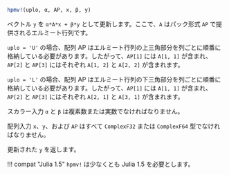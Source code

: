 ```julia
hpmv!(uplo, α, AP, x, β, y)
```

ベクトル `y` を `α*A*x + β*y` として更新します。ここで、`A` はパック形式 `AP` で提供されるエルミート行列です。

`uplo = 'U'` の場合、配列 AP はエルミート行列の上三角部分を列ごとに順番に格納している必要があります。したがって、`AP[1]` には `A[1, 1]` が含まれ、`AP[2]` と `AP[3]` にはそれぞれ `A[1, 2]` と `A[2, 2]` が含まれます。

`uplo = 'L'` の場合、配列 AP はエルミート行列の下三角部分を列ごとに順番に格納している必要があります。したがって、`AP[1]` には `A[1, 1]` が含まれ、`AP[2]` と `AP[3]` にはそれぞれ `A[2, 1]` と `A[3, 1]` が含まれます。

スカラー入力 `α` と `β` は複素数または実数でなければなりません。

配列入力 `x`、`y`、および `AP` はすべて `ComplexF32` または `ComplexF64` 型でなければなりません。

更新された `y` を返します。

!!! compat "Julia 1.5"
    `hpmv!` は少なくとも Julia 1.5 を必要とします。

